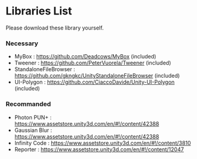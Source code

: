 # Libraries List

Please download these library yourself.

### Necessary

- MyBox : https://github.com/Deadcows/MyBox (included)
- Tweener : https://github.com/PeterVuorela/Tweener (included)
- StandaloneFileBrowser : https://github.com/gkngkc/UnityStandaloneFileBrowser (included)
- UI-Polygon : https://github.com/CiaccoDavide/Unity-UI-Polygon (included)

### Recommanded

- Photon PUN+ : https://www.assetstore.unity3d.com/en/#!/content/42388
- Gaussian Blur : https://www.assetstore.unity3d.com/en/#!/content/42388
- Infinity Code : https://www.assetstore.unity3d.com/en/#!/content/3810
- Reporter : https://www.assetstore.unity3d.com/en/#!/content/12047

